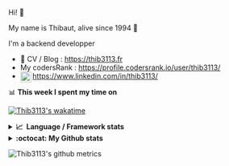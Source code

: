 Hi! 👋

My name is Thibaut, alive since 1994 🍷

I'm a backend developper

-   📝 CV / Blog : https://thib3113.fr
-   My codersRank : https://profile.codersrank.io/user/thib3113/
-   <a href="https://www.linkedin.com/in/thib3113/"><img align="left" alt="Thib3113's Linkedin" width="21px" src="https://raw.githubusercontent.com/peterthehan/peterthehan/master/assets/linkedin.svg" /></a> https://www.linkedin.com/in/thib3113/

📊 **This week I spent my time on**

[![Thib3113's wakatime](https://github-readme-stats.vercel.app/api/wakatime?username=thib3113&layout=default&theme=dracula&langs_count=6&hide_title=true&hide_border=true)](https://wakatime.com/@thib3113)

<details>
  <summary><b>📈&nbsp;&nbsp;Language&nbsp;/&nbsp;Framework stats</b></summary>
  <br/>  
  <a href='https://profile.codersrank.io/user/thib3113/'>
  <img src='http://cr-skills-chart-widget.azurewebsites.net/api/api?username=thib3113&padding=30&skills=php,batchfile,javascript,less,mysql,reactjs,scss,shell,typescript,vue'>
  </a>
</details>

<details>
  <summary><b>:octocat: My Github stats</b></summary>
  <br/>  
  
  <img src="https://github-readme-stats.vercel.app/api?username=thib3113&theme=dracula&show_icons=true&" alt="Thib3113's GitHub stats" />

<!--START_SECTION:activity-->

1. 🎉 Merged PR [#26](https://github.com/thib3113/unifi-blockips-srv/pull/26) in [thib3113/unifi-blockips-srv](https://github.com/thib3113/unifi-blockips-srv)
2. 🎉 Merged PR [#187](https://github.com/thib3113/unifi-client/pull/187) in [thib3113/unifi-client](https://github.com/thib3113/unifi-client)
3. 💪 Opened PR [#187](https://github.com/thib3113/unifi-client/pull/187) in [thib3113/unifi-client](https://github.com/thib3113/unifi-client)
4. ❗️ Closed issue [#1694](https://github.com/TypeStrong/typedoc/issues/1694) in [TypeStrong/typedoc](https://github.com/TypeStrong/typedoc)
5. 🗣 Commented on [#1694](https://github.com/TypeStrong/typedoc/issues/1694) in [TypeStrong/typedoc](https://github.com/TypeStrong/typedoc)
 <!--END_SECTION:activity-->

</details>

![Thib3113's github metrics](https://gist.githubusercontent.com/thib3113/83a96e16f8bca103f1b0e376186c66ec/raw/github-metrics.svg)
